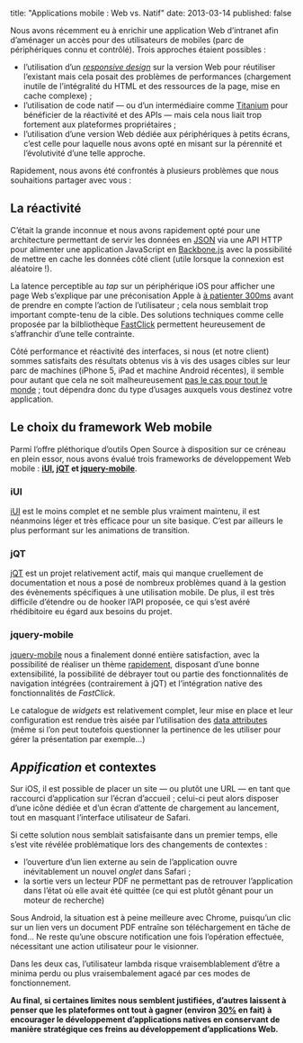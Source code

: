 title: "Applications mobile : Web vs. Natif"
date: 2013-03-14
published: false

Nous avons récemment eu à enrichir une application Web d’intranet afin d’aménager un accès pour des utilisateurs de mobiles (parc de périphériques connu et contrôlé). Trois approches étaient possibles :

- l’utilisation d’un [*responsive design*](https://fr.wikipedia.org/wiki/Responsive_Web_Design) sur la version Web pour réutiliser l’existant mais cela posait des problèmes de performances (chargement inutile de l’intégralité du HTML et des ressources de la page, mise en cache complexe) ;
- l’utilisation de code natif — ou d’un intermédiaire comme [Titanium](http://www.appcelerator.com/platform/titanium-sdk/) pour bénéficier de la réactivité et des APIs — mais cela nous liait trop fortement aux plateformes propriétaires ;
- l’utilisation d’une version Web dédiée aux périphériques à petits écrans, c’est celle pour laquelle nous avons opté en misant sur la pérennité et l’évolutivité d’une telle approche.

Rapidement, nous avons été confrontés à plusieurs problèmes que nous souhaitions partager avec vous :

## La réactivité

C’était la grande inconnue et nous avons rapidement opté pour une architecture permettant de servir les données en [JSON](http://json.org/) via une API HTTP pour alimenter une application JavaScript en [Backbone.js](http://backbonejs.org/) avec la possibilité de mettre en cache les données côté client (utile lorsque la connexion est aléatoire !).

La latence perceptible au *tap* sur un périphérique iOS pour afficher une page Web s’explique par une préconisation Apple à [à patienter 300ms](http://cubiq.org/remove-onclick-delay-on-webkit-for-iphone) avant de prendre en compte l’action de l’utilisateur ; cela nous semblait trop important compte-tenu de la cible. Des solutions techniques comme celle proposée par la bilbliothèque [FastClick] permettent heureusement de s’affranchir d’une telle contrainte.

Côté performance et réactivité des interfaces, si nous (et notre client) sommes satisfaits des résultats obtenus vis à vis des usages cibles sur leur parc de machines (iPhone 5, iPad et machine Android récentes), il semble pour autant que cela ne soit malheureusement [pas le cas pour tout le monde](http://blog.xero.com/2013/03/making-mobile-work/) ; tout dépendra donc du type d’usages auxquels vous destinez votre application.

## Le choix du framework Web mobile

Parmi l’offre pléthorique d’outils Open Source à disposition sur ce créneau en plein essor, nous avons évalué trois frameworks de développement Web mobile : **[iUI], [jQT] et [jquery-mobile]**.

### iUI

[iUI] est le moins complet et ne semble plus vraiment maintenu, il est néanmoins léger et très efficace pour un site basique. C’est par ailleurs le plus performant sur les animations de transition.

### jQT

[jQT] est un projet relativement actif, mais qui manque cruellement de documentation et nous a posé de nombreux problèmes quand à la gestion des évènements spécifiques à une utilisation mobile. De plus, il est très difficile d’étendre ou de hooker l’API proposée, ce qui s’est avéré rhédibitoire eu égard aux besoins du projet.

### jquery-mobile

[jquery-mobile] nous a finalement donné entière satisfaction, avec la possibilité de réaliser un thème [rapidement](http://jquerymobile.com/themeroller/), disposant d’une bonne extensibilité, la possibilité de débrayer tout ou partie des fonctionnalités de navigation intégrées (contrairement à jQT) et l’intégration native des fonctionnalités de *FastClick*.

Le catalogue de *widgets* est relativement complet, leur mise en place et leur configuration est rendue très aisée par l’utilisation des [data attributes] (même si l’on peut toutefois questionner la pertinence de les utiliser pour gérer la présentation par exemple…)

## *Appification* et contextes

Sur iOS, il est possible de placer un site — ou plutôt une URL — en tant que raccourci d’application sur l’écran d’accueil ; celui-ci peut alors disposer d’une icône dédiée et d’un écran d’attente de chargement au lancement, tout en masquant l’interface utilisateur de Safari.

Si cette solution nous semblait satisfaisante dans un premier temps, elle s’est vite révélée problématique lors des changements de contextes :

- l’ouverture d’un lien externe au sein de l’application ouvre inévitablement un nouvel *onglet* dans Safari ;
- la sortie vers un lecteur PDF ne permettant pas de retrouver l’application dans l’état où elle avait été quittée (ce qui est plutôt gênant pour un moteur de recherche)

Sous Android, la situation est à peine meilleure avec Chrome, puisqu’un clic sur un lien vers un document PDF entraîne son téléchargement en tâche de fond… Ne reste qu’une obscure notification une fois l’opération effectuée, nécessitant une action utilisateur pour le visionner.

Dans les deux cas, l’utilisateur lambda risque vraisemblablement d’être a minima perdu ou plus vraisembalement agacé par ces modes de fonctionnement.

**Au final, si certaines limites nous semblent justifiées, d’autres laissent à penser que les plateformes ont tout à gagner (environ [30%](http://www.washingtonpost.com/wp-dyn/content/article/2011/02/18/AR2011021807943.html) en fait) à encourager le développement d’applications natives en conservant de manière stratégique ces freins au développement d’applications Web.**

[iUI]: http://www.iui-js.org/
[jQT]: http://jqtjs.com/
[jquery-mobile]: http://jquerymobile.com/
[data attributes]: http://ejohn.org/blog/html-5-data-attributes/
[FastClick]: https://github.com/ftlabs/fastclick
